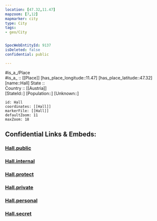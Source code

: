 ```yaml
---
location: [47.32,11.47] 
mapzoom: [7,12] 
mapmarker: city 
type: City
tags:
- geo/City


SpocWebEntityId: 9137
isDeleted: false
confidential: public

---
```

#is_a_/Place  
#is_a_ :: [[Place]] 
[has_place_longitude::11.47] 
[has_place_latitude::47.32] 
[name::Hall] 
State ::  
Country :: [[Austria]]  
[StateId::] 
[Population::] 
[Unknown::] 


```leaflet
id: Hall
coordinates: [[Hall]] 
markerFile: [[Hall]] 
defaultZoom: 11 
maxZoom: 18
```


## Confidential Links & Embeds: 

### [Hall.public](/_public/\Earth\Continent\Europe\Europe~Central\Austria\Austrias_States\Tirol\CityHall.public.md) 

### [Hall.internal](/_internal/\Earth\Continent\Europe\Europe~Central\Austria\Austrias_States\Tirol\CityHall.internal.md) 

### [Hall.protect](/_protect/\Earth\Continent\Europe\Europe~Central\Austria\Austrias_States\Tirol\CityHall.protect.md) 

### [Hall.private](/_private/\Earth\Continent\Europe\Europe~Central\Austria\Austrias_States\Tirol\CityHall.private.md) 

### [Hall.personal](/_personal/\Earth\Continent\Europe\Europe~Central\Austria\Austrias_States\Tirol\CityHall.personal.md) 

### [Hall.secret](/_secret/\Earth\Continent\Europe\Europe~Central\Austria\Austrias_States\Tirol\CityHall.secret.md)

